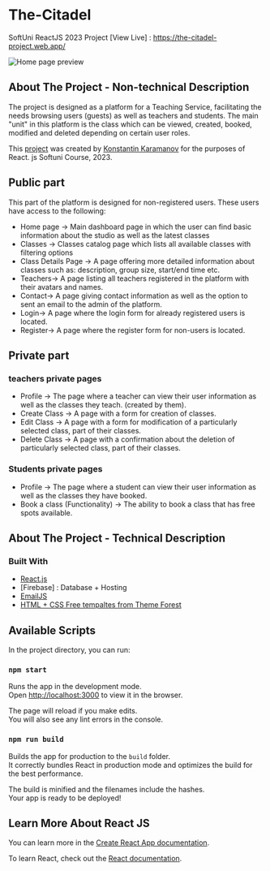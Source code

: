 # The-Citadel
SoftUni ReactJS 2023 Project
[View Live] : https://the-citadel-project.web.app/


![Home page preview](https://user-images.githubusercontent.com/43795769/236678300-99f2ec47-0cfb-492d-8b73-6dea86908361.png)


## About The Project - Non-technical Description

The project is designed as a platform for a Teaching Service, facilitating the needs browsing users (guests) as well as teachers and students. The main "unit" in this platform is the class which can be viewed, created, booked, modified and deleted depending on certain user roles.

This [project](https://github.com/KonstantinKaramanov/the-citadel-project-softuni) was created by [Konstantin Karamanov](https://github.com/KonstantinKaramanov) for the purposes of React. js Softuni Course, 2023.



## Public part

This part of the platform is designed for non-registered users. These users have access to the following:

* Home page -> 
Main dashboard page in which the user can find basic information about the studio as well as the latest classes
* Classes -> 
Classes catalog page which lists all available classes with filtering options
* Class Details Page -> 
A page offering more detailed information about classes such as: description, group size, start/end time etc.
* Teachers-> 
A page listing all teachers registered in the platform with their avatars and names.
* Contact-> 
A page giving contact information as well as the option to sent an email to the admin of the platform.
* Login-> 
A page where the login form for already registered users is located.
* Register-> 
A page where the register form for non-users is located.

## Private part

### teachers private pages

* Profile -> 
The page where a teacher can view their user information as well as the classes they teach. (created by them).
* Create Class -> 
A page with a form for creation of classes.
* Edit Class -> 
A page with a form for modification of a particularly selected class, part of their classes.
* Delete Class -> 
A page with a confirmation about the deletion of particularly selected class, part of their classes.

### Students private pages
* Profile -> 
The page where a student can view their user information as well as the classes they have booked.
* Book a class (Functionality) -> 
The ability to book a class that has free spots available.


## About The Project - Technical Description


### Built With


* [React.js](https://reactjs.org/)
* [Firebase] : Database + Hosting
* [EmailJS](https://www.emailjs.com/)
* [HTML + CSS Free tempaltes from Theme Forest](https://themeforest.net/category/site-templates)


## Available Scripts

In the project directory, you can run:

### `npm start`

Runs the app in the development mode.\
Open [http://localhost:3000](http://localhost:3000) to view it in the browser.

The page will reload if you make edits.\
You will also see any lint errors in the console.

### `npm run build`

Builds the app for production to the `build` folder.\
It correctly bundles React in production mode and optimizes the build for the best performance.

The build is minified and the filenames include the hashes.\
Your app is ready to be deployed!



## Learn More About React JS

You can learn more in the [Create React App documentation](https://facebook.github.io/create-react-app/docs/getting-started).

To learn React, check out the [React documentation](https://reactjs.org/).
